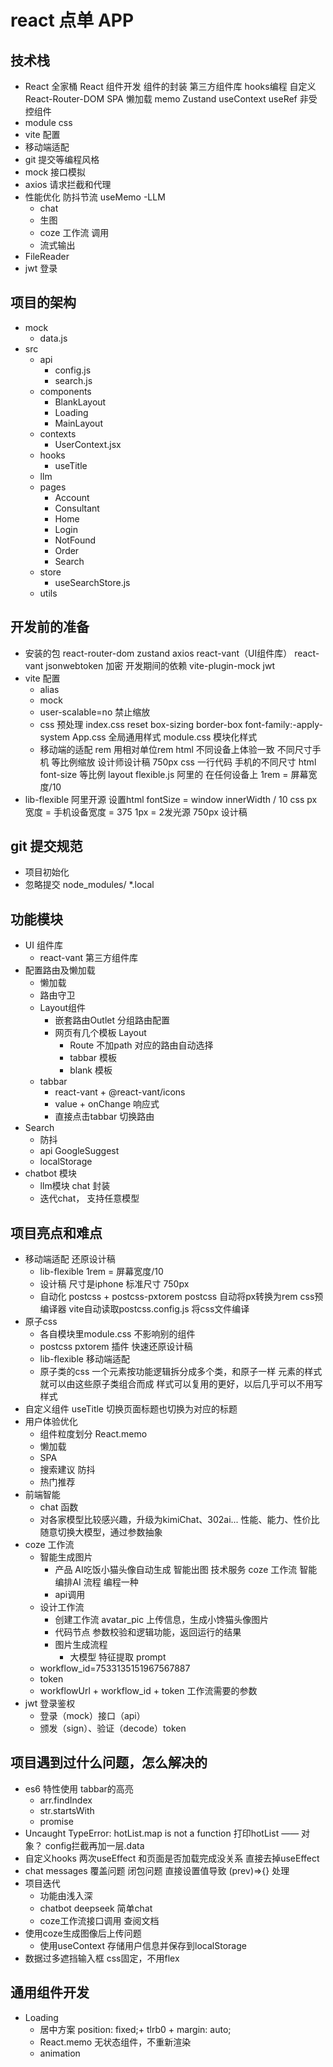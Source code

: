 # react 点单 APP

## 技术栈
- React 全家桶
    React 组件开发
    组件的封装
    第三方组件库
    hooks编程 自定义
    React-Router-DOM
      SPA
      懒加载
    memo
    Zustand
    useContext
    useRef 非受控组件
- module css
- vite 配置
- 移动端适配
- git 提交等编程风格
- mock 接口模拟
- axios 请求拦截和代理
- 性能优化
  防抖节流
  useMemo
-LLM
  - chat
  - 生图
  - coze 工作流 调用
  - 流式输出
- FileReader
- jwt 登录

## 项目的架构
- mock
  - data.js
- src
  - api
    - config.js
    - search.js
  - components
    - BlankLayout
    - Loading
    - MainLayout
  - contexts
    - UserContext.jsx
  - hooks
    - useTitle
  - llm
  - pages
    - Account
    - Consultant
    - Home
    - Login
    - NotFound
    - Order
    - Search
  - store
    - useSearchStore.js
  - utils

## 开发前的准备
- 安装的包
    react-router-dom zustand axios 
      react-vant（UI组件库）
    react-vant
    jsonwebtoken 加密
    开发期间的依赖
    vite-plugin-mock jwt 
- vite 配置
  - alias
  - mock
  - user-scalable=no 禁止缩放
  - css 预处理
      index.css reset
      box-sizing border-box  font-family:-apply-system
      App.css  全局通用样式
      module.css  模块化样式
  - 移动端的适配 rem
      用相对单位rem html
      不同设备上体验一致
      不同尺寸手机 等比例缩放
      设计师设计稿 750px 
      css 一行代码  手机的不同尺寸 html font-size 等比例
      layout
      flexible.js 阿里的 在任何设备上
      1rem = 屏幕宽度/10
- lib-flexible
  阿里开源
  设置html fontSize = window
  innerWidth / 10
  css px 宽度 = 手机设备宽度 = 375
  1px = 2发光源
  750px 设计稿

## git 提交规范
- 项目初始化
- 忽略提交
  node_modules/
  *.local
## 功能模块
- UI 组件库
  - react-vant  第三方组件库
- 配置路由及懒加载
  - 懒加载
  - 路由守卫
  - Layout组件
    - 嵌套路由Outlet 分组路由配置
    - 网页有几个模板 Layout
      - Route 不加path 对应的路由自动选择
      - tabbar 模板
      - blank 模板
  - tabbar
    - react-vant + @react-vant/icons
    - value + onChange 响应式
    - 直接点击tabbar 切换路由
- Search
  - 防抖
  - api
    GoogleSuggest
  - localStorage
- chatbot 模块
  - llm模块 chat 封装
  - 迭代chat， 支持任意模型
## 项目亮点和难点
- 移动端适配 还原设计稿
  - lib-flexible  1rem = 屏幕宽度/10
  - 设计稿 尺寸是iphone 标准尺寸 750px
  - 自动化
      postcss + postcss-pxtorem
      postcss 自动将px转换为rem css预编译器
      vite自动读取postcss.config.js 将css文件编译
- 原子css
  - 各自模块里module.css 不影响别的组件
  - postcss pxtorem 插件 快速还原设计稿
  - lib-flexible 移动端适配
  - 原子类的css
      一个元素按功能逻辑拆分成多个类，和原子一样
      元素的样式就可以由这些原子类组合而成
      样式可以复用的更好，以后几乎可以不用写样式
- 自定义组件
  useTitle  切换页面标题也切换为对应的标题
- 用户体验优化
  - 组件粒度划分
    React.memo
  - 懒加载
  - SPA
  - 搜索建议  防抖
  - 热门推荐
- 前端智能
  - chat 函数
  - 对各家模型比较感兴趣，升级为kimiChat、302ai...
    性能、能力、性价比
    随意切换大模型，通过参数抽象
- coze 工作流
  - 智能生成图片
    - 产品
    AI吃饭小猫头像自动生成 智能出图
    技术服务
    coze 工作流 智能编排AI 流程 编程一种
    - api调用
  - 设计工作流
    - 创建工作流 avatar_pic
      上传信息，生成小馋猫头像图片
    - 代码节点
      参数校验和逻辑功能，返回运行的结果
    - 图片生成流程
      - 大模型 特征提取
      prompt
  - workflow_id=7533135151967567887
  - token 
  - workflowUrl + workflow_id + token
      工作流需要的参数
- jwt 登录鉴权
  - 登录（mock）接口（api）
  - 颁发（sign）、验证（decode）token
  
## 项目遇到过什么问题，怎么解决的
- es6 特性使用
  tabbar的高亮
  - arr.findIndex
  - str.startsWith
  - promise
- Uncaught TypeError: hotList.map is not a function
  打印hotList  —— 对象？
  config拦截再加一层.data
- 自定义hooks
  两次useEffect 和页面是否加载完成没关系
  直接去掉useEffect
- chat messages 覆盖问题
  闭包问题 直接设置值导致
  (prev)=>{} 处理
- 项目迭代
  - 功能由浅入深
  - chatbot deepseek 简单chat
  - coze工作流接口调用 查阅文档
- 使用coze生成图像后上传问题
  - 使用useContext 存储用户信息并保存到localStorage
- 数据过多遮挡输入框  css固定，不用flex
## 通用组件开发
- Loading
  - 居中方案
    position: fixed;+ tlrb0 + margin: auto;
  - React.memo 无状态组件，不重新渲染
  - animation